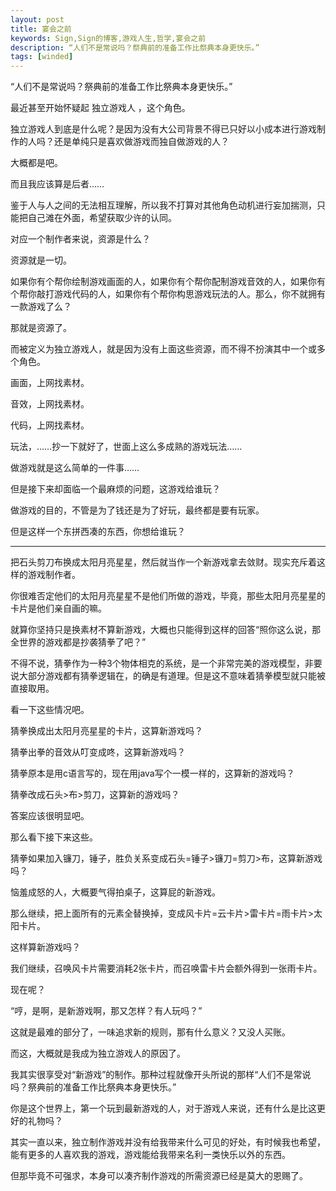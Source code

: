 ```yaml
---
layout: post
title: 宴会之前
keywords: Sign,Sign的博客,游戏人生,哲学,宴会之前
description: “人们不是常说吗？祭典前的准备工作比祭典本身更快乐。”
tags: [winded]
---
```


“人们不是常说吗？祭典前的准备工作比祭典本身更快乐。”

最近甚至开始怀疑起 独立游戏人 ，这个角色。

独立游戏人到底是什么呢？是因为没有大公司背景不得已只好以小成本进行游戏制作的人吗？还是单纯只是喜欢做游戏而独自做游戏的人？

大概都是吧。

而且我应该算是后者……

鉴于人与人之间的无法相互理解，所以我不打算对其他角色动机进行妄加揣测，只能把自己滩在外面，希望获取少许的认同。

对应一个制作者来说，资源是什么？

资源就是一切。

如果你有个帮你绘制游戏画面的人，如果你有个帮你配制游戏音效的人，如果你有个帮你敲打游戏代码的人，如果你有个帮你构思游戏玩法的人。那么，你不就拥有一款游戏了么？

那就是资源了。

而被定义为独立游戏人，就是因为没有上面这些资源，而不得不扮演其中一个或多个角色。

画面，上网找素材。

音效，上网找素材。

代码，上网找素材。

玩法，……抄一下就好了，世面上这么多成熟的游戏玩法……

做游戏就是这么简单的一件事……

但是接下来却面临一个最麻烦的问题，这游戏给谁玩？

做游戏的目的，不管是为了钱还是为了好玩，最终都是要有玩家。

但是这样一个东拼西凑的东西，你想给谁玩？

--------

把石头剪刀布换成太阳月亮星星，然后就当作一个新游戏拿去敛财。现实充斥着这样的游戏制作者。

你很难否定他们的太阳月亮星星不是他们所做的游戏，毕竟，那些太阳月亮星星的卡片是他们亲自画的嘛。

就算你坚持只是换素材不算新游戏，大概也只能得到这样的回答“照你这么说，那全世界的游戏都是抄袭猜拳了吧？”

不得不说，猜拳作为一种3个物体相克的系统，是一个非常完美的游戏模型，非要说大部分游戏都有猜拳逻辑在，的确是有道理。但是这不意味着猜拳模型就只能被直接取用。

看一下这些情况吧。

猜拳换成出太阳月亮星星的卡片，这算新游戏吗？

猜拳出拳的音效从叮变成咚，这算新游戏吗？

猜拳原本是用c语言写的，现在用java写个一模一样的，这算新的游戏吗？

猜拳改成石头>布>剪刀，这算新的游戏吗？

答案应该很明显吧。

那么看下接下来这些。

猜拳如果加入镰刀，锤子，胜负关系变成石头=锤子>镰刀=剪刀>布，这算新游戏吗？

恼羞成怒的人，大概要气得拍桌子，这算屁的新游戏。

那么继续，把上面所有的元素全替换掉，变成风卡片=云卡片>雷卡片=雨卡片>太阳卡片。

这样算新游戏吗？

我们继续，召唤风卡片需要消耗2张卡片，而召唤雷卡片会额外得到一张雨卡片。

现在呢？

“哼，是啊，是新游戏啊，那又怎样？有人玩吗？”

这就是最难的部分了，一味追求新的规则，那有什么意义？又没人买账。

而这，大概就是我成为独立游戏人的原因了。

我其实很享受对“新游戏”的制作。那种过程就像开头所说的那样“人们不是常说吗？祭典前的准备工作比祭典本身更快乐。”

你是这个世界上，第一个玩到最新游戏的人，对于游戏人来说，还有什么是比这更好的礼物吗？

其实一直以来，独立制作游戏并没有给我带来什么可见的好处，有时候我也希望，能有更多的人喜欢我的游戏，游戏能给我带来名利一类快乐以外的东西。

但那毕竟不可强求，本身可以凑齐制作游戏的所需资源已经是莫大的恩赐了。